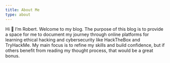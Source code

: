 ```yaml
---
title: About Me
type: about
---
```


Hi 👋 I’m Robert. Welcome to my blog. The purpose of this blog is to provide a space for me to document my journey through online platforms for learning ethical hacking and cybersecurity like HackTheBox and TryHackMe. My main focus is to refine my skills and build confidence, but if others benefit from reading my thought process, that would be a great bonus.
